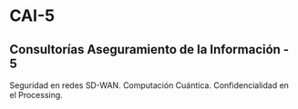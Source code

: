 # CAI-5
## Consultorías Aseguramiento de la Información - 5

Seguridad en redes SD-WAN. Computación Cuántica. Confidencialidad en el Processing.
